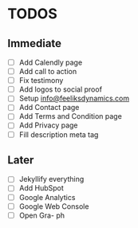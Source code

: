 # TODOS

## Immediate
- [ ] Add Calendly page
- [ ] Add call to action
- [ ] Fix testimony
- [ ] Add logos to social proof
- [ ] Setup info@feeliksdynamics.com
- [ ] Add Contact page
- [ ] Add Terms and Condition page
- [ ] Add Privacy page
- [ ] Fill description meta tag 

## Later
- [ ] Jekyllify everything
- [ ] Add HubSpot
- [ ] Google Analytics
- [ ] Google Web Console
- [ ] Open Gra- ph